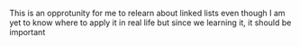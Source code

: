 This is an opprotunity for me to relearn about linked lists even though I am yet to know where to apply it in real life but since we learning it, it should be important

